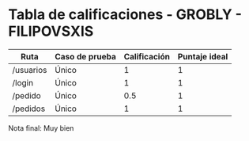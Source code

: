 # Tabla de calificaciones - GROBLY - FILIPOVSXIS

| Ruta      | Caso de prueba | Calificación | Puntaje ideal |
| --------- | -------------- | ------------ | ------------- |
| /usuarios | Único          | 1            | 1             |
| /login    | Único          | 1            | 1             |
| /pedido   | Único          | 0.5          | 1             |
| /pedidos  | Único          | 1            | 1             |

Nota final: Muy bien
